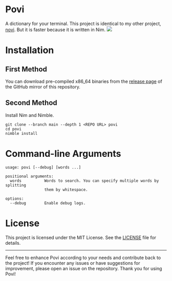 # Povi
A dictionary for your terminal. This project is identical to my other project, [novi](https://github.com/eeriemyxi/novi). 
But it is faster because it is written in Nim.
![](https://i.imgur.com/ob6mBef.png)

# Installation
## First Method
You can download pre-compiled x86\_64 binaries from the [release page](https://github.com/eeriemyxi/povi/releases/latest) of the 
GitHub mirror of this repository.
## Second Method
Install Nim and Nimble.
```shell
git clone --branch main --depth 1 <REPO URL> povi
cd povi
nimble install
```

# Command-line Arguments
```
usage: povi [--debug] [words ...]

positional arguments:
  words          Words to search. You can specify multiple words by splitting
                 them by whitespace.

options:
  --debug        Enable debug logs.
```

# License
This project is licensed under the MIT License. See the [LICENSE](LICENSE) file for details.

* * *

Feel free to enhance Povi according to your needs and contribute back to the project! If you encounter any issues or have suggestions for improvement, please open an issue on the repository. Thank you for using Povi!
